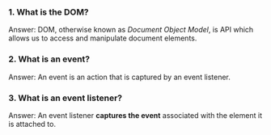 ### 1. What is the DOM?
Answer: DOM, otherwise known as *Document Object Model*, is API which allows us to access and manipulate document elements.

### 2. What is an event?
Answer: An event is an action that is captured by an event listener.

### 3. What is an event listener?
Answer: An event listener __captures the event__ associated with the element it is attached to.